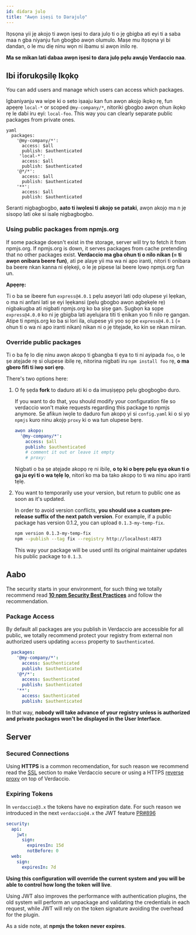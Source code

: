 ```yaml
---
id: didara julọ
title: "Awọn iṣeṣi to Darajulọ"
---
```


Itọsọna yii jẹ akojọ ti awọn iṣeṣi to dara julọ ti o jẹ gbigba ati eyi ti a saba maa n gba niyanju fun gbogbo awọn olumulo. Maṣe mu itọsọna yi bi dandan, o le mu diẹ ninu wọn ni ibamu si awọn inilo rẹ.

**Ma se mikan lati dabaa awọn iṣesi to dara julọ pẹlu awujọ Verdaccio naa**.

## Ibi iforukọsilẹ Ikọkọ

You can add users and manage which users can access which packages.

Igbaniyanju wa wipe ki o seto iṣaaju kan fun awọn akojọ ikọkọ rẹ, fun apẹẹrẹ `local-*` or scoped `@my-company/*`, nitoriki gbogbo awọn ohun ikọkọ rẹ le dabi iru eyi: `local-foo`. This way you can clearly separate public packages from private ones.

    yaml
      packages:
        '@my-company/*':
          access: $all
          publish: $authenticated
         'local-*':
          access: $all
          publish: $authenticated
        '@*/*':
          access: $all
          publish: $authenticated
        '**':
          access: $all
          publish: $authenticated

Seranti nigbagbogbo, **aato ti iwọlesi ti akojọ se pataki**, awọn akojọ ma n jẹ sisopọ lati oke si isalẹ nigbagbogbo.

### Using public packages from npmjs.org

If some package doesn't exist in the storage, server will try to fetch it from npmjs.org. If npmjs.org is down, it serves packages from cache pretending that no other packages exist. **Verdaccio ma gba ohun ti o nilo nikan (= ti awọn onibara beere fun)**, ati pe alaye yii ma wa ni apo iranti, nitori ti onibara ba beere nkan kanna ni ẹlẹkeji, o le jẹ pipese lai beere lọwọ npmjs.org fun un.

**Apẹẹrẹ:**

Ti o ba se ibeere fun `express@4.0.1` pẹlu aseyọri lati ọdọ olupese yi lẹẹkan, o ma ni anfani lati ṣe eyi lẹẹkansi (pẹlu gbogbo awọn agbẹkẹle rẹ) nigbakugba ati nigbati npmjs.org ko ba ṣiṣẹ gan. Ṣugbọn ka sọpe `express@4.0.0` ko ni jẹ gbigba lati ayelujara titi ti ẹnikan yoo fi nilo rẹ gangan. Atipe ti npmjs.org ko ba si lori ila, olupese yii yoo sọ pe `express@4.0.1` (= ohun ti o wa ni apo iranti nikan) nikan ni o jẹ titẹjade, ko kin se nkan miiran.

### Override public packages

Ti o ba fẹ lo diẹ ninu awọn akopọ ti gbangba ti ẹya to ti ni ayipada `foo`, o le ṣe atẹjade rẹ si olupese ibilẹ rẹ, nitorina nigbati iru `npm install foo` rẹ, **o ma gbero fifi ti iwọ sori ẹrọ**.

There's two options here:

1. O fẹ ṣẹda **fork** to daduro ati ki o da imuṣiṣẹpọ pẹlu gbogbogbo duro.
    
    If you want to do that, you should modify your configuration file so verdaccio won't make requests regarding this package to npmjs anymore. Se afikun iwọle to daduro fun akopọ yi si `config.yaml` ki o si yọ `npmjs` kuro ninu akojọ `proxy` ki o wa tun olupese bẹrẹ.
    
    ```yaml
    awọn akopọ:
      '@my-company/*':
        access: $all
        publish: $authenticated
        # comment it out or leave it empty
        # proxy:
    ```
    
    Nigbati o ba ṣe atẹjade akopọ rẹ ni ibilẹ, **o tọ ki o bẹrẹ pẹlu ẹya okun ti o ga ju eyi ti o wa tẹlẹ lọ**, nitori ko ma ba tako akopọ to ti wa ninu apo iranti tẹlẹ.

2. You want to temporarily use your version, but return to public one as soon as it's updated.
    
    In order to avoid version conflicts, **you should use a custom pre-release suffix of the next patch version**. For example, if a public package has version 0.1.2, you can upload `0.1.3-my-temp-fix`.
    
    ```bash
    npm version 0.1.3-my-temp-fix
    npm --publish --tag fix --registry http://localhost:4873
    ```
    
    This way your package will be used until its original maintainer updates his public package to `0.1.3`.

## Aabo

The security starts in your environment, for such thing we totally recommend read **[10 npm Security Best Practices](https://snyk.io/blog/ten-npm-security-best-practices/)** and follow the recommendation.

### Package Access

By default all packages are you publish in Verdaccio are accessible for all public, we totally recommend protect your registry from external non authorized users updating `access` property to `$authenticated`.

```yaml
  packages:
    '@my-company/*':
      access: $authenticated
      publish: $authenticated
    '@*/*':
      access: $authenticated
      publish: $authenticated
    '**':
      access: $authenticated
      publish: $authenticated
   ```

In that way, **nobody will take advance of your registry unless is authorized and private packages won't be displayed in the User Interface**.

## Server

### Secured Connections

Using **HTTPS** is a common recomendation, for such reason we recommend read the [SSL](ssl.md) section to make Verdaccio secure or using a HTTPS [reverse proxy](reverse-proxy.md) on top of Verdaccio.

### Expiring Tokens

In `verdaccio@3.x` the tokens have no expiration date. For such reason we introduced in the next `verdaccio@4.x` the JWT feature [PR#896](https://github.com/verdaccio/verdaccio/pull/896)

```yaml
security:
  api:
    jwt:
      sign:
        expiresIn: 15d
        notBefore: 0
  web:
    sign:
      expiresIn: 7d
```

**Using this configuration will override the current system and you will be able to control how long the token will live**.

Using JWT also improves the performance with authentication plugins, the old system will perform an unpackage and validating the credentials in each request, while JWT will rely on the token signature avoiding the overhead for the plugin.

As a side note, at **npmjs the token never expires**.